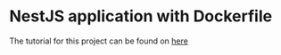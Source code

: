 # NestJS application with Dockerfile

The tutorial for this project can be found on [here](https://duncanlew.medium.com/best-practices-for-reducing-the-docker-image-size-for-a-node-js-application-e75345323c01)